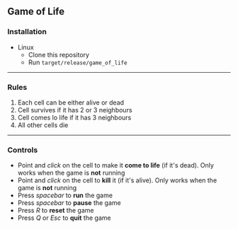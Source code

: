## Game of Life

### Installation
- Linux
  - Clone this repository
  - Run `target/release/game_of_life`
___
### Rules
1) Each cell can be either alive or dead
2) Cell survives if it has 2 or 3 neighbours
3) Cell comes lo life if it has 3 neighbours
4) All other cells die

___
### Controls
- Point and _click_ on the cell to make it __come to life__ (if it's dead). Only works when the game is __not__ running
- Point and _click_ on the cell to __kill__ it (if it's alive). Only works when the game is __not__ running
- Press _spacebar_ to __run__ the game
- Press _spacebar_ to __pause__ the game
- Press _R_ to __reset__ the game
- Press _Q_ or _Esc_ to __quit__ the game

